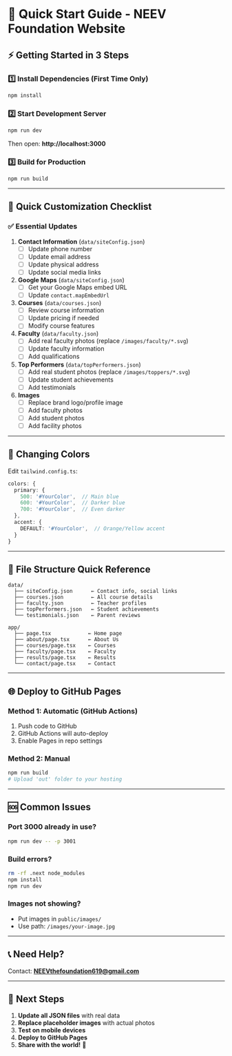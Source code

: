# 🚀 Quick Start Guide - NEEV Foundation Website

## ⚡ Getting Started in 3 Steps

### 1️⃣ Install Dependencies (First Time Only)
```bash
npm install
```

### 2️⃣ Start Development Server
```bash
npm run dev
```
Then open: **http://localhost:3000**

### 3️⃣ Build for Production
```bash
npm run build
```

---

## 📝 Quick Customization Checklist

### ✅ Essential Updates

1. **Contact Information** (`data/siteConfig.json`)
   - [ ] Update phone number
   - [ ] Update email address
   - [ ] Update physical address
   - [ ] Update social media links

2. **Google Maps** (`data/siteConfig.json`)
   - [ ] Get your Google Maps embed URL
   - [ ] Update `contact.mapEmbedUrl`

3. **Courses** (`data/courses.json`)
   - [ ] Review course information
   - [ ] Update pricing if needed
   - [ ] Modify course features

4. **Faculty** (`data/faculty.json`)
   - [ ] Add real faculty photos (replace `/images/faculty/*.svg`)
   - [ ] Update faculty information
   - [ ] Add qualifications

5. **Top Performers** (`data/topPerformers.json`)
   - [ ] Add real student photos (replace `/images/toppers/*.svg`)
   - [ ] Update student achievements
   - [ ] Add testimonials

6. **Images**
   - [ ] Replace brand logo/profile image
   - [ ] Add faculty photos
   - [ ] Add student photos
   - [ ] Add facility photos

---

## 🎨 Changing Colors

Edit `tailwind.config.ts`:

```typescript
colors: {
  primary: {
    500: '#YourColor',  // Main blue
    600: '#YourColor',  // Darker blue
    700: '#YourColor',  // Even darker
  },
  accent: {
    DEFAULT: '#YourColor',  // Orange/Yellow accent
  }
}
```

---

## 📁 File Structure Quick Reference

```
data/
  ├── siteConfig.json      ← Contact info, social links
  ├── courses.json         ← All course details
  ├── faculty.json         ← Teacher profiles
  ├── topPerformers.json   ← Student achievements
  └── testimonials.json    ← Parent reviews

app/
  ├── page.tsx            ← Home page
  ├── about/page.tsx      ← About Us
  ├── courses/page.tsx    ← Courses
  ├── faculty/page.tsx    ← Faculty
  ├── results/page.tsx    ← Results
  └── contact/page.tsx    ← Contact
```

---

## 🌐 Deploy to GitHub Pages

### Method 1: Automatic (GitHub Actions)
1. Push code to GitHub
2. GitHub Actions will auto-deploy
3. Enable Pages in repo settings

### Method 2: Manual
```bash
npm run build
# Upload 'out' folder to your hosting
```

---

## 🆘 Common Issues

### Port 3000 already in use?
```bash
npm run dev -- -p 3001
```

### Build errors?
```bash
rm -rf .next node_modules
npm install
npm run dev
```

### Images not showing?
- Put images in `public/images/`
- Use path: `/images/your-image.jpg`

---

## 📞 Need Help?

Contact: **NEEVthefoundation619@gmail.com**

---

## 🎯 Next Steps

1. **Update all JSON files** with real data
2. **Replace placeholder images** with actual photos
3. **Test on mobile devices**
4. **Deploy to GitHub Pages**
5. **Share with the world!** 🎉
